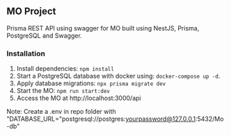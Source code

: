 ## MO Project

Prisma REST API using swagger for MO built using NestJS, Prisma, PostgreSQL and Swagger. 

### Installation

1. Install dependencies: `npm install`
2. Start a PostgreSQL database with docker using: `docker-compose up -d`. 
3. Apply database migrations: `npx prisma migrate dev` 
4. Start the MO:  `npm run start:dev`
5. Access the MO at http://localhost:3000/api

Note: Create a .env in repo folder with "DATABASE_URL="postgresql://postgres:yourpassword@127.0.0.1:5432/Mo-db"
